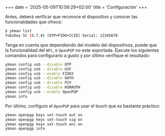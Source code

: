 +++
date = '2025-05-09T10:56:29+02:00'
title = 'Configuración'
+++

Antes, deberá verificar que reconoce el dispositivo y conocer las funcionalidades que ofrece:

```bash
$ ykman list
YubiKey 5C (5.7.4) [OTP+FIDO+CCID] Serial: 12345678
```

Tenga en cuenta que dependiendo del modelo del dispositivos, puede que la funcionalidad del `NFC`, o `OpenPGP` no este soportada. Ejecute los siguientes comandos para configurarlo a gusto y por último verifique el resultado:

```bash
ykman config usb --disable OTP
ykman config usb --disable U2F
ykman config usb --enable FIDO2
ykman config usb --disable OATH
ykman config usb --disable PIV
ykman config usb --disable HSMAUTH
ykman config usb --enable OpenPGP
ykman info
```

Por último, configuro el `OpenPGP` para usar el touch que es bastante práctico:

```bash
ykman openpgp keys set-touch aut on
ykman openpgp keys set-touch sig on
ykman openpgp keys set-touch enc on
ykman openpgp info
```

